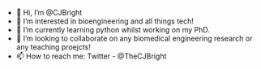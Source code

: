 - 👋 Hi, I’m @CJBright
- 👀 I’m interested in bioengineering and all things tech!
- 🌱 I’m currently learning python whilst working on my PhD.
- 💞️ I’m looking to collaborate on any biomedical engineering research or any teaching proejcts!
- 📫 How to reach me: Twitter - @TheCJBright

<!---
CJBright/CJBright is a ✨ special ✨ repository because its `README.md` (this file) appears on your GitHub profile.
You can click the Preview link to take a look at your changes.
--->
